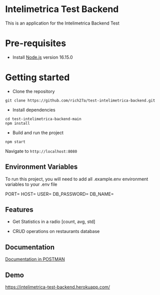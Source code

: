 # Intelimetrica Test Backend

This is an application for the Intelimetrica Backend Test

# Pre-requisites

- Install [Node.js](https://nodejs.org/en/) version 16.15.0

# Getting started

- Clone the repository

```
git clone https://github.com/rich27a/test-intelimetrica-backend.git
```

- Install dependencies

```
cd test-intelimetrica-backend-main
npm install
```

- Build and run the project

```
npm start
```

Navigate to `http://localhost:8080`

## Environment Variables

To run this project, you will need to add all .example.env environment variables to your .env file

PORT=
HOST=
USER=
DB_PASSWORD=
DB_NAME=

## Features

- Get Statistics in a radio [count, avg, std]

- CRUD operations on restaurants database

## Documentation

[Documentation in POSTMAN](https://documenter.getpostman.com/view/21597488/2s8YzQX4ty)

## Demo

https://intelimetrica-test-backend.herokuapp.com/
